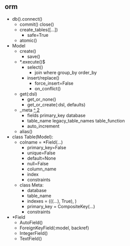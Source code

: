 ## orm
- db().connect()
  - commit() close()
  - create_tables([...])
    - safe=True
  - atomic()
- Model
  - create()
    - save()
  - *.execute()$
    - select()
      - join where group_by order_by
    - insert/replace()
      - force_insert=False
      - on_conflict()
  - get(:dsl)
    - get_or_none()
    - get_or_create(:dsl, defaults)
  - _meta [^ 2](http://docs.peewee-orm.com/en/latest/peewee/models.html#model-options-and-table-metadata)
    - fields primary_key database 
    - table_name legacy_table_names table_function
    - auto_increment
  - alias()
- class Table(Model):
  - colname = *Field(...)
    - primary_key=False
    - unique=False
    - default=None
    - null=False 
    - column_name
    - index
    - constraints
  - class Meta:
    - database
    - table_name
    - indexes = (((...), True), )
    - primary_key = CompositeKey(...)
    - constraints
- *Field
  - AutoField()
  - ForeignKeyField(:model, backref)
  - IntegerField()
  - TextField()
